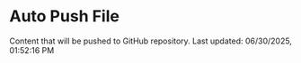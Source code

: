 # Auto Push File

Content that will be pushed to GitHub repository.
Last updated: 06/30/2025, 01:52:16 PM